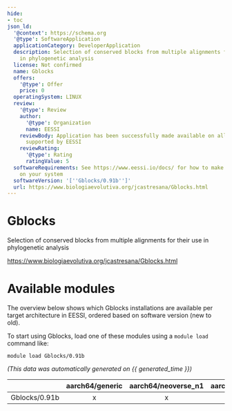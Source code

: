 ```yaml
---
hide:
- toc
json_ld:
  '@context': https://schema.org
  '@type': SoftwareApplication
  applicationCategory: DeveloperApplication
  description: Selection of conserved blocks from multiple alignments for their use
    in phylogenetic analysis
  license: Not confirmed
  name: Gblocks
  offers:
    '@type': Offer
    price: 0
  operatingSystem: LINUX
  review:
    '@type': Review
    author:
      '@type': Organization
      name: EESSI
    reviewBody: Application has been successfully made available on all architectures
      supported by EESSI
    reviewRating:
      '@type': Rating
      ratingValue: 5
  softwareRequirements: See https://www.eessi.io/docs/ for how to make EESSI available
    on your system
  softwareVersion: '[''Gblocks/0.91b'']'
  url: https://www.biologiaevolutiva.org/jcastresana/Gblocks.html
---
```


Gblocks
=======


Selection of conserved blocks from multiple alignments for their use in phylogenetic analysis

https://www.biologiaevolutiva.org/jcastresana/Gblocks.html
# Available modules


The overview below shows which Gblocks installations are available per target architecture in EESSI, ordered based on software version (new to old).

To start using Gblocks, load one of these modules using a `module load` command like:

```shell
module load Gblocks/0.91b
```

*(This data was automatically generated on {{ generated_time }})*  

| |aarch64/generic|aarch64/neoverse_n1|aarch64/neoverse_v1|x86_64/generic|x86_64/amd/zen2|x86_64/amd/zen3|x86_64/amd/zen4|x86_64/intel/haswell|x86_64/intel/sapphirerapids|x86_64/intel/skylake_avx512|aarch64/nvidia/grace|
| :---: | :---: | :---: | :---: | :---: | :---: | :---: | :---: | :---: | :---: | :---: | :---: |
|Gblocks/0.91b|x|x|x|x|x|x|x|x|x|x|x|

